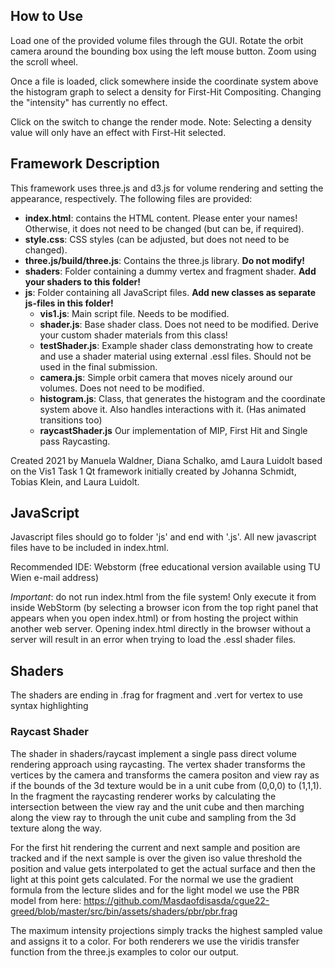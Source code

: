 ## How to Use

Load one of the provided volume files through the GUI. 
Rotate the orbit camera around the bounding box using the left mouse button. Zoom using the scroll wheel. 

Once a file is loaded, click somewhere inside the coordinate system above the histogram graph to select a density for First-Hit Compositing. Changing the "intensity" has currently no effect.

Click on the switch to change the render mode. Note: Selecting a density value will only have an effect with First-Hit selected.

## Framework Description

This framework uses three.js and d3.js for volume rendering and setting the appearance, respectively. 
The following files are provided: 
* **index.html**: contains the HTML content. Please enter your names! Otherwise, it does not need to be changed 
(but can be, if required). 
* **style.css**: CSS styles (can be adjusted, but does not need to be changed). 
* **three.js/build/three.js**: Contains the three.js library. **Do not modify!**
* **shaders**: Folder containing a dummy vertex and fragment shader. **Add your shaders to this folder!** 
* **js**: Folder containing all JavaScript files. **Add new classes as separate js-files in this folder!** 
    * **vis1.js**: Main script file. Needs to be modified. 
    * **shader.js**: Base shader class. Does not need to be modified. Derive your custom shader materials from this class!
    * **testShader.js**: Example shader class demonstrating how to create and use a shader material 
    using external .essl files. Should not be used in the final submission.
    * **camera.js**: Simple orbit camera that moves nicely around our volumes. Does not need to be modified.
    * **histogram.js**: Class, that generates the histogram and the coordinate system above it. Also handles interactions with it. (Has animated transitions too)
    * **raycastShader.js** Our implementation of MIP, First Hit and Single pass Raycasting.
    
Created 2021 by Manuela Waldner, Diana Schalko, amd Laura Luidolt based on the Vis1 Task 1 Qt framework 
initially created by Johanna Schmidt, Tobias Klein, and Laura Luidolt. 

## JavaScript

Javascript files should go to folder 'js' and end with '.js'. All new javascript files have to be included in index.html. 

Recommended IDE: Webstorm (free educational version available using TU Wien e-mail address)

*Important*: do not run index.html from the file system! Only execute it from inside WebStorm 
(by selecting a browser icon from the top right panel that appears when you open index.html) 
or from hosting the project within another web server. Opening index.html directly in the browser without a server
will result in an error when trying to load the .essl shader files. 


## Shaders

The shaders are ending in .frag for fragment and .vert for vertex to use syntax highlighting

### Raycast Shader

The shader in shaders/raycast implement a single pass direct volume rendering approach using raycasting. The vertex shader
transforms the vertices by the camera and transforms the camera positon and view ray as if the bounds of the 3d texture 
would be in a unit cube from (0,0,0) to (1,1,1). In the fragment the raycasting renderer works by calculating the intersection
between the view ray and the unit cube and then marching along the view ray to through the unit cube and sampling from the 
3d texture along the way. 

For the first hit rendering the current and next sample and position are tracked and if the next sample is over the given
iso value threshold the position and value gets interpolated to get the actual surface and then the light at this point gets
calculated. For the normal we use the gradient formula from the lecture slides and for the light model we use the PBR model 
from here: https://github.com/Masdaofdisasda/cgue22-greed/blob/master/src/bin/assets/shaders/pbr/pbr.frag

The maximum intensity projections simply tracks the highest sampled value and assigns it to a color. For both renderers 
we use the viridis transfer function from the three.js examples to color our output.
